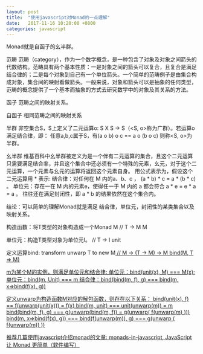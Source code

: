 ```yaml
---
layout: post
title:  "使用javascript对Monad的一点理解"
date:   2017-11-16 10:20:00 +0800
categories: javascript
---
```

Monad就是自函子的幺半群。

范畴
范畴（category），作为一个数学概念，是一种包含了对象及对象之间箭头的代数结构。范畴具有两个基本性质：一是对象之间的箭头可以复合，且复合是满足结合律的；二是每个对象到自己有一个单位箭头。一个简单的范畴例子是由集合构成对象，集合间的映射看做箭头。一般来说，对象和箭头可以是抽象的任何类型，范畴的概念提供了一个基本而抽象的方式去研究数学中的对象及其关系的方法。

函子
范畴之间的映射关系。

自函子
相同范畴之间的映射关系

半群
非空集合S，S上定义了二元运算o: S X S -> S（<S, o>称为广群）。若运算o满足结合律，即：
任意a,b,c属于S，有(a o b) o c == a o (b o c) 
则称<S, o>为半群。

幺半群
维基百科中幺半群被定义为是一个伴有二元运算的集合，且这个二元运算只需要满足结合率，并且这个集合中还必须有一个特殊的元素，幺元，对于这个二元运算，一个元素与幺元的运算将返回这个元素自身。 
用公式表示为，假设这个二元运算用 * 表示: 
结合律：对任何在 M 内的a、b、c ， (a * b) * c = a * (b * c) 。 
单位元：存在一在 M 内的元素e，使得任一于 M 内的 a 都会符合 a * e = e * a = a 。 
往往还在满足封闭性，即 a * b 的结果依然在这个集合内。

结论：可以简单的理解Monad就是满足 结合律，单位元，封闭性的某类集合以及映射关系。

构造函数：将T类型的对象构造成一个Monad M
// T -> M
M<T> 

单位元：构造T类型对象为单位元I。
// T -> I
unit<T>

定义运算bind: transform unwarp T to new M<U>
// M<T> -> (T -> M<U>) -> M<U>
bind(M<T>, T => M<U>)

m为某个M的实例，则满足单位元和结合律:
单位元：bind(unit(x), M) === M(x);
单位元：bind(m, Unit) === m
结合律：bind(bind(m, f), g) === bind(m, x=>bind(f(x), g))

定义unwarp为构造函数M对应的解包函数，则存在以下关系：
bind(unit(x), f) == f(unwarp(unit(x))) = f(x)
bind(m, unit) === unit(unwarp(m)) = m
bind(bind(m, f), g) === g(unwarp(bind(m, f)) = g(unwarp( f(unwarp(m) )))
bind(m, x=>bind(f(x), g)) === bind(f(unwarp(m)), g)  === g(unwarp ( f(unwarp(m)) ))

推荐几篇使用javascript介绍monad的文章:
[monads-in-javascript][ref-1], 
[JavaScript 让 Monad 更简单（软件编写）][ref-2]

[ref-1]: https://curiosity-driven.org/monads-in-javascript
[ref-2]: https://juejin.im/post/59e55dbbf265da43333d7652
